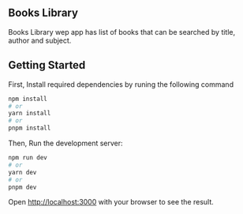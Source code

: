 ## Books Library
Books Library wep app has list of books that can be searched by title, author and subject.

## Getting Started

First, Install required dependencies by runing the following command

```bash
npm install
# or
yarn install
# or
pnpm install
``` 

Then, Run the development server:

```bash
npm run dev
# or
yarn dev
# or
pnpm dev
```

Open [http://localhost:3000](http://localhost:3000) with your browser to see the result.
